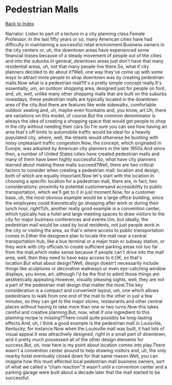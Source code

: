 # Pedestrian Malls
[Back to Index](https://github.com/windows10010/tpoExtractor/blob/master/README.md)

Narrator: Listen to part of a lecture in a city planning class.Female Professor: In the last fifty years or so, many American cities have had difficulty in maintaining a successful retail environment.Business owners in the city centers or, uh, the downtown areas have experienced some financial losses because of a steady movement of people out of the cities and into the suburbs.In general, downtown areas just don't have that many residential areas, uh, not that many people live there.So, what if city planners decided to do about it?Well, one way they've come up with some ways to attract more people to shop downtown was by creating pedestrian malls.Now what is a pedestrian mall?It's a pretty simple concept really.It's essentially, um, an outdoor shopping area, designed just for people on foot, and, uh, well, unlike many other shopping malls that are built on the suburbs nowadays, these pedestrian malls are typically located in the downtown area of the city.And there are features like wide sidewalks, comfortable outdoor seating and, uh, maybe even fountains and, you know, art.Uh, there are variations on this model, of course.But the common denominator is always the idea of creating a shopping space that would get people to shop in the city without needing their cars.So I'm sure you can see how having an area that's off limits to automobile traffic would be ideal for a heavily populated city, where, well, the streets would otherwise be bustling with noisy unpleasant traffic congestion.Now, the concept, which originated in Europe, was adopted by American city planners in the late 1950s.And since then, a number of United States cities have created pedestrian malls and many of them have been highly successful.So, what have city planners learned about making these malls succeed?Well, there are two critical factors to consider when creating a pedestrian mall: location and design, both of which are equally important.Now let's start with the location.In choosing a specific location for a pedestrian mall, there are, in fact, two considerations: proximity to potential customersand accessibility to public transportation, which we'll get to it in just moment.Now, for a customer base, uh, the most obvious example would be a large office building, since the employees could theoretically go shopping after work or during their lunch hour, right?Uh, another really good example is a convention center, which typically has a hotel and large meeting spaces to draw visitors to the city for major business conferences and events.Um, but ideally, the pedestrian mall would be used by local residents, not just people work in the city or visiting the area, so that's where access to public transportation comes in.Either the designers plan to locate the mall near a central transportation hub, like a bus terminal or a major train or subway station, or they work with city officials to create sufficient parking areas not too far from the mall,which make sense because if people can't drive into the mall area, well, then they need to have easy access to it.OK, so that's location.But what about design?Well, design doesn't necessarily include things like sculptures or decorative walkways or even eye-catching window displays, you know, art, although I'd be the first to admit those things are aesthetically appealing.However, visually pleasing sights, well, they are not a part of the pedestrian mall design that matter the most.The key consideration is a compact and convenient layout, um, one which allows pedestrians to walk from one end of the mall to the other in just a few minutes, so they can get to the major stores, restaurants and other central places without having to take more than one or two turns.Now this takes careful and creative planning.But, now, what if one ingredient to this planning recipe is missing?There could quite possibly be long-lasting effects.And, uh, I think a good example is the pedestrian mall in Louisville, Kentucky, for instance.Now when the Louisville mall was built, it had lots of visual appeal.It was attractively designed, right in a small part of downtown, and it pretty much possessed all of the other design elements for success.But, uh, now here is my point about location comes into play.There wasn't a convention center around to help drawing visitors and, uh, the only nearby hotel eventually closed down for that same reason.Well, you can imagine how this must affected local pedestrian mall business owners, sort of what we called a “chain reaction”.It wasn't until a convention center and a parking garage were built about a decade later that the mall started to be successful.
 